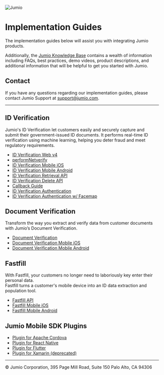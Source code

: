 ![Jumio](/images/Jumio-Main-Banner.png)

# Implementation Guides

The implementation guides below will assist you with integrating Jumio products.<p>
Additionally, the [Jumio Knowledge Base](https://support.jumio.com) contains a wealth of information including FAQs, best practices, demo videos, product descriptions, and additional information that will be helpful to get you started with Jumio.<p>

## Contact

If you have any questions regarding our implementation guides, please contact Jumio Support at support@jumio.com.

---
## ID Verification

Jumio's ID Verification let customers easily and securely capture and submit their government-issued ID documents. It performs real-time ID verification using machine learning, helping you deter fraud and meet regulatory requirements.

- [ID Verification Web v4](/netverify/netverify-web-v4.md)
- [performNetverify](/netverify/performNetverify.md)
- [ID Verification Mobile iOS](https://github.com/Jumio/mobile-sdk-ios)
- [ID Verification Mobile Android](https://github.com/Jumio/mobile-sdk-android)
- [ID Verification Retrieval API](/netverify/netverify-retrieval-api.md)
- [ID Verification Delete API](/netverify/netverify-delete-api.md)
- [Callback Guide](/netverify/callback.md)
- [ID Verification Authentication](netverify/netverify-authentication.md)
- [ID Verification Authentication w/ Facemap](/netverify/netverify-authentication-facemap.md)

## Document Verification

Transform the way you extract and verify data from customer documents with Jumio’s Document Verification.

- [Document Verification](/netverify/document-verification.md)
- [Document Verification Mobile iOS](https://github.com/Jumio/mobile-sdk-ios)
- [Document Verification Mobile Android](https://github.com/Jumio/mobile-sdk-android)

## Fastfill

With Fastfill, your customers no longer need to laboriously key enter their personal data.<br>
Fastfill turns a customer's mobile device into an ID data extraction and population tool.

- [Fastfill API](/netverify/fastfill-api.md)
- [Fastfill Mobile iOS](https://github.com/Jumio/mobile-sdk-ios)
- [Fastfill Mobile Android](https://github.com/Jumio/mobile-sdk-android)

## Jumio Mobile SDK Plugins

- [Plugin for Apache Cordova](https://github.com/Jumio/mobile-cordova)
- [Plugin for React Native](https://github.com/Jumio/mobile-react)
- [Plugin for Flutter](https://github.com/Jumio/mobile-flutter)
- [Plugin for Xamarin (deprecated)](https://github.com/Jumio/mobile-xamarin)
---
&copy; Jumio Corporation, 395 Page Mill Road, Suite 150 Palo Alto, CA 94306

